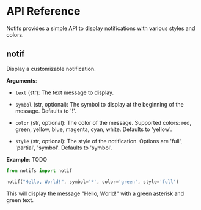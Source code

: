 # API Reference

Notifs provides a simple API to display notifications with various styles and colors.

## notif

Display a customizable notification.

**Arguments**:

- `text` (str): The text message to display.

- `symbol` (str, optional): The symbol to display at the beginning of the message. Defaults to '!'.

- `color` (str, optional): The color of the message. Supported colors: red, green, yellow, blue, magenta, cyan, white. Defaults to 'yellow'.

- `style` (str, optional): The style of the notification. Options are 'full', 'partial', 'symbol'. Defaults to 'symbol'.

**Example**:
TODO
```py
from notifs import notif

notif("Hello, World!", symbol='*', color='green', style='full')
```

This will display the message "Hello, World!" with a green asterisk and green text.